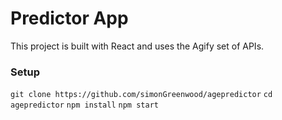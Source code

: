 # Predictor App
This project is built with React and uses the Agify set of APIs. 

### Setup 
`git clone https://github.com/simonGreenwood/agepredictor`
`cd agepredictor`
`npm install`
`npm start`
